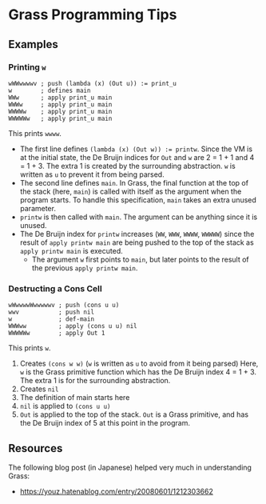 # Grass Programming Tips

## Examples
### Printing `w`
```text
wWWwwwwv ; push (lambda (x) (Out u)) := print_u
w        ; defines main
WWw      ; apply print_u main
WWWw     ; apply print_u main
WWWWw    ; apply print_u main
WWWWWw   ; apply print_u main
```

This prints `wwww`.

- The first line defines `(lambda (x) (Out w)) := printw`.
  Since the VM is at the initial state, the De Bruijn indices for `Out` and `w` are 2 = 1 + 1 and 4 = 1 + 3.
  The extra 1 is created by the surrounding abstraction.
  `w` is written as `u` to prevent it from being parsed.
- The second line defines `main`. In Grass, the final function at the top of the stack (here, `main`)
  is called with itself as the argument when the program starts.
  To handle this specification, `main` takes an extra unused parameter.
- `printw` is then called with `main`. The argument can be anything since it is unused.
- The De Bruijn index for `printw` increases (`WW`, `WWW`, `WWWW`, `WWWWW`) since the result of `apply printw main` are being pushed to the top of the stack
  as `apply printw main` is executed.
  - The argument `w` first points to `main`, but later points to the result of the previous `apply printw main`.

### Destructing a Cons Cell

```text
wWwwwwWwwwwwv ; push (cons u u)
wwv           ; push nil
w             ; def-main
WWWww         ; apply (cons u u) nil
WWWWWw        ; apply Out 1
```

This prints `w`.

1. Creates `(cons w w)` (`w` is written as `u` to avoid from it being parsed)
   Here, `w` is the Grass primitive function which has the De Bruijn index 4 = 1 + 3. The extra 1 is for the surrounding abstraction.
1. Creates `nil`
1. The definition of main starts here
1. `nil` is applied to `(cons u u)`
1. `Out` is applied to the top of the stack.
   `Out` is a Grass primitive, and has the De Bruijn index of 5 at this point in the program.

## Resources
The following blog post (in Japanese) helped very much in understanding Grass:
- https://youz.hatenablog.com/entry/20080601/1212303662